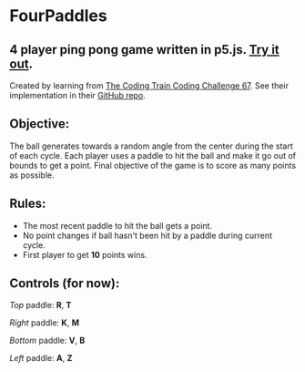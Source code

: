 # FourPaddles

## 4 player ping pong game written in p5.js. [Try it out](https://tejas1794.github.io/FourPaddles/).
Created by learning from [The Coding Train Coding Challenge 67](https://youtu.be/IIrC5Qcb2G4). 
See their implementation in their [GitHub repo](https://github.com/CodingTrain/Rainbow-Code/tree/master/CodingChallenges).

## Objective:
The ball generates towards a random angle from the center during the start of each cycle. Each player uses a paddle to hit the ball and make it go out of bounds to get a point. Final objective of the game is to score as many points as possible.

## Rules: 
- The most recent paddle to hit the ball gets a point.
- No point changes if ball hasn't been hit by a paddle during current cycle.
- First player to get **10** points wins.

## Controls (for now):
_Top_ paddle: **R**, **T**

_Right_ paddle: **K**, **M**

_Bottom_ paddle: **V**, **B**

_Left_ paddle: **A**, **Z**

